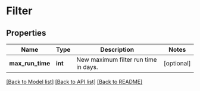 # Filter

## Properties
Name | Type | Description | Notes
------------ | ------------- | ------------- | -------------
**max_run_time** | **int** | New maximum filter run time in days. | [optional] 

[[Back to Model list]](../README.md#documentation-for-models) [[Back to API list]](../README.md#documentation-for-api-endpoints) [[Back to README]](../README.md)

